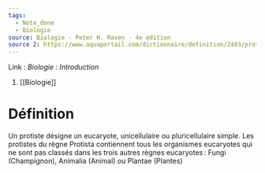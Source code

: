 ```yaml
---
tags:
  - Note_done
  - Biologie
source: Biologie - Peter H. Raven - 4e édition
source 2: https://www.aquaportail.com/dictionnaire/definition/2483/protiste#:~:text=Les%20protistes%2C%20en%20qualité%20de,des%20fongiformes%20(moisissures%20visqueuses).&text=Des%20protistes%20comme%20les%20euglènes,d%27eau%20douce%20ou%20marine.
---
```


Link :
_Biologie : Introduction_
1. [[Biologie]]

# Définition
Un protiste désigne un eucaryote, unicellulaire ou pluricellulaire simple. Les protistes du règne Protista contiennent tous les organismes eucaryotes qui ne sont pas classés dans les trois autres règnes eucaryotes : Fungi (Champignon), Animalia (Animal) ou Plantae (Plantes)